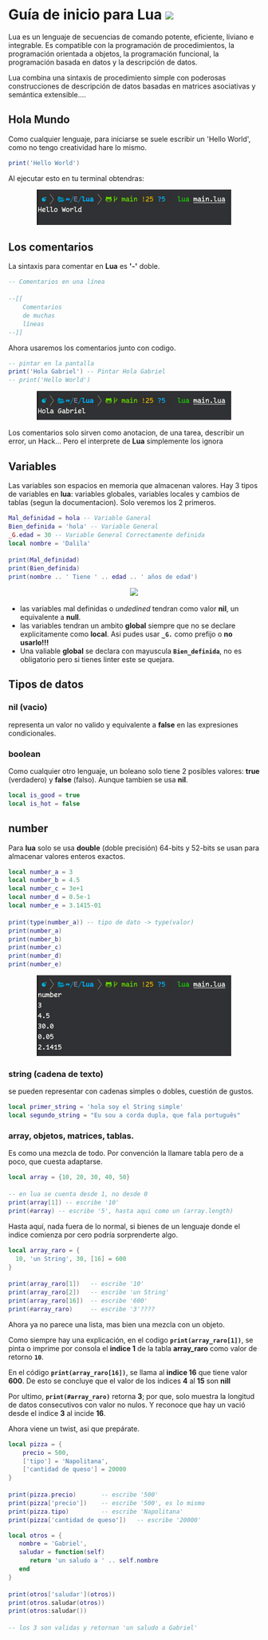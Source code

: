 # Guía de inicio para Lua <img style="height: 30px" src="../assets/lua-icon.png">

Lua es un lenguaje de secuencias de comando potente, eficiente, liviano e integrable. Es compatible con la programación de procedimientos, la programación orientada a objetos, la programación funcional, la programación basada en datos y la descripción de datos.

Lua combina una sintaxis de procedimiento simple con poderosas construcciones de descripción de datos basadas en matrices asociativas y semántica extensible....


## Hola Mundo
Como cualquier lenguaje, para iniciarse se suele escribir un 'Hello World', como no tengo creatividad hare lo mismo.
```lua
print('Hello World')
```
Al ejecutar esto en tu terminal obtendras:
<p align="center"><img src="../assets/lua/image-hello.png"></p>

## Los comentarios
La sintaxis para comentar en **Lua** es **'-'** doble.
```lua
-- Comentarios en una línea

--[[
    Comentarios
    de muchas
    líneas
--]]
```
Ahora usaremos los comentarios junto con codigo.
```lua
-- pintar en la pantalla
print('Hola Gabriel') -- Pintar Hola Gabriel
-- print('Hello World')
```
<p align="center"><img src="../assets/lua/image-hola-gabriel.png"></p>

Los comentarios solo sirven como anotacion, de una tarea, describir un error, un Hack... Pero el interprete de **Lua** simplemente los ignora

## Variables
Las variables son espacios en memoria que almacenan valores. Hay 3 tipos de variables en **lua**: variables globales, variables locales y cambios de tablas (segun la documentacion). Solo veremos los 2 primeros.

```lua
Mal_definidad = hola -- Variable Ganeral
Bien_definida = 'hola' -- Variable General
_G.edad = 30 -- Variable General Correctamente definida
local nombre = 'Dalila'

print(Mal_definidad)
print(Bien_definida)
print(nombre .. ' Tiene ' .. edad .. ' años de edad')
````
<p align="center"><img src="../assets/lua/image-variables-01.png"></p>

* las variables mal definidas o _undedined_ tendran como valor **nil**, un equivalente a **null**.
* las variables tendran un ambito **global** siempre que no se declare explicitamente como **local**. Asi pudes usar **`_G.`** como prefijo o **no usarlo!!!**
* Una valiable **global** se declara con mayuscula <code>**Bien_definida**</code>, no es obligatorio pero si tienes linter este se quejara. <code></code>

## Tipos de datos
### nil (vacio)
representa un valor no valido y equivalente a **false** en las expresiones condicionales.

### boolean
Como cualquier otro lenguaje, un boleano solo tiene 2 posibles valores: **true** (verdadero) y **false** (falso). Aunque tambien se usa **nil**.
```lua
local is_good = true
local is_hot = false
```

## number
Para **lua** solo se usa **double** (doble precisión) 64-bits y 52-bits se usan para almacenar valores enteros exactos.
```lua
local number_a = 3
local number_b = 4.5
local number_c = 3e+1
local number_d = 0.5e-1
local number_e = 3.1415-01

print(type(number_a)) -- tipo de dato -> type(valor)
print(number_a)
print(number_b)
print(number_c)
print(number_d)
print(number_e)
```
<p align="center"><img src="../assets/lua/image-type-number-01.png"></p>

### string (cadena de texto)
se pueden representar con cadenas simples o dobles, cuestión de gustos.
```lua
local primer_string = 'hola soy el String simple'
local segundo_string = "Eu sou a corda dupla, que fala português"
```

### array, objetos, matrices, tablas.
Es como una mezcla de todo. Por convención la llamare tabla pero de a poco, que cuesta adaptarse.
```lua
local array = {10, 20, 30, 40, 50}

-- en lua se cuenta desde 1, no desde 0
print(array[1]) -- escribe '10'
print(#array) -- escribe '5', hasta aqui como un (array.length)
```

Hasta aquí, nada fuera de lo normal, si bienes de un lenguaje donde el indice comienza por cero podría sorprenderte algo.

```lua
local array_raro = {
  10, 'un String', 30, [16] = 600
}

print(array_raro[1])   -- escribe '10'
print(array_raro[2])   -- escribe 'un String'
print(array_raro[16])  -- escribe '600'
print(#array_raro)     -- escribe '3'????
```
Ahora ya no parece una lista, mas bien una mezcla con un objeto.

Como siempre hay una explicación, en el codigo <code>**print(array_raro[1])**</code>, se pinta o imprime por consola el **indice 1** de la tabla **array_raro** como valor de retorno <code>**10**</code>.

En el código <code>**print(array_raro[16])**</code>, se llama al **indice 16** que tiene valor **600**. De esto se concluye que el valor de los indices **4** al **15** son **nill**

Por ultimo, <code>**print(#array_raro)**</code> retorna **3**; por que, solo muestra la longitud de datos consecutivos con valor no nulos. Y reconoce que hay un vació desde el indice **3** al incide **16**.

Ahora viene un twist, asi que prepárate.

```lua
local pizza = {
    precio = 500,
    ['tipo'] = 'Napolitana',
    ['cantidad de queso'] = 20000
}

print(pizza.precio)       -- escribe '500'
print(pizza['precio'])    -- escribe '500', es lo mismo
print(pizza.tipo)         -- escribe 'Napolitana'
print(pizza['cantidad de queso'])   -- escribe '20000'
```

```lua
local otros = {
   nombre = 'Gabriel',
   saludar = function(self)
      return 'un saludo a ' .. self.nombre
   end
}

print(otros['saludar'](otros))
print(otros.saludar(otros))
print(otros:saludar())

-- los 3 son validas y retornan 'un saludo a Gabriel'
```
